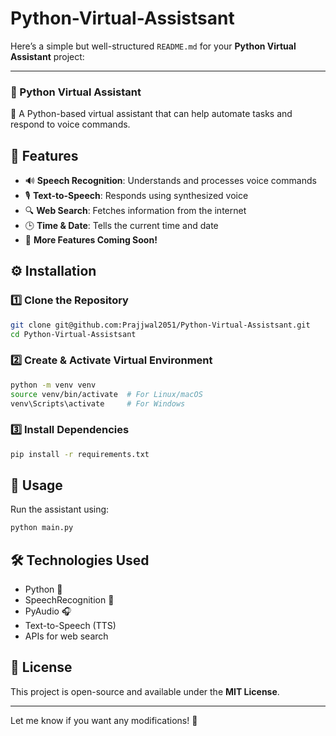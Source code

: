 # Python-Virtual-Assistsant
Here’s a simple but well-structured `README.md` for your **Python Virtual Assistant** project:  

---

### **📌 Python Virtual Assistant**
🚀 A Python-based virtual assistant that can help automate tasks and respond to voice commands.

## **📖 Features**
- 🔊 **Speech Recognition**: Understands and processes voice commands  
- 🎙 **Text-to-Speech**: Responds using synthesized voice  
- 🔍 **Web Search**: Fetches information from the internet  
- 🕒 **Time & Date**: Tells the current time and date  
- 📌 **More Features Coming Soon!**  

## **⚙️ Installation**
### **1️⃣ Clone the Repository**
```sh
git clone git@github.com:Prajjwal2051/Python-Virtual-Assistsant.git
cd Python-Virtual-Assistsant
```

### **2️⃣ Create & Activate Virtual Environment**
```sh
python -m venv venv
source venv/bin/activate  # For Linux/macOS
venv\Scripts\activate     # For Windows
```

### **3️⃣ Install Dependencies**
```sh
pip install -r requirements.txt
```

## **🚀 Usage**
Run the assistant using:
```sh
python main.py
```

## **🛠 Technologies Used**
- Python 🐍
- SpeechRecognition 🎤
- PyAudio 🎧
- Text-to-Speech (TTS)  
- APIs for web search  

## **📜 License**
This project is open-source and available under the **MIT License**.

---

Let me know if you want any modifications! 🚀
